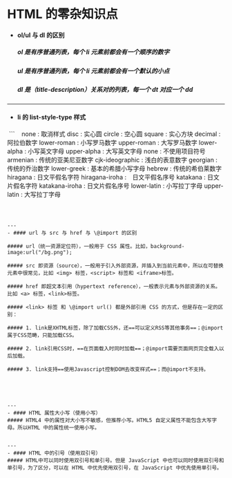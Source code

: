 # HTML 的零杂知识点
- #### ol/ul 与 dl 的区别

  ##### ol 是有序普通列表，每个 li 元素前都会有一个顺序的数字

  ##### ul 是有序普通列表，每个 li 元素前都会有一个默认的小点

  ##### dl 是（title-description）关系对的列表，每一个 dt 对应一个 dd






---
- #### li 的 list-style-type 样式
  ```
    none : 取消样式
    disc : 实心圆 
    circle : 空心圆 
    square : 实心方块 
    decimal : 阿拉伯数字
    lower-roman : 小写罗马数字 
    upper-roman : 大写罗马数字 
    lower-alpha : 小写英文字母 
    upper-alpha : 大写英文字母 
    none : 不使用项目符号 
    armenian : 传统的亚美尼亚数字 
    cjk-ideographic : 浅白的表意数字 
    georgian : 传统的乔治数字 
    lower-greek : 基本的希腊小写字母 
    hebrew : 传统的希伯莱数字 
    hiragana : 日文平假名字符 
    hiragana-iroha :　日文平假名序号 
    katakana : 日文片假名字符 
    katakana-iroha : 日文片假名序号 
    lower-latin : 小写拉丁字母 
    upper-latin : 大写拉丁字母  
  ```



---
- #### url 与 src 与 href 与 \@import 的区别

  ##### url（统一资源定位符），一般用于 CSS 属性。比如，background-image:url("/bg.png");

  ##### src 即资源（source），一般用于引入外部资源，并插入到当前元素中，所以在可替换元素中很常见，比如 <img> 标签，<script> 标签和 <iframe>标签。

  ##### href 即超文本引用（hypertext reference），一般表示元素与外部资源的关系。比如 <a> 标签，<link>标签。

  ##### <link> 标签 和 \@import url() 都是外部引用 CSS 的方式，但是存在一定的区别：

  ##### 1. link是XHTML标签，除了加载CSS外，还==可以定义RSS等其他事务==；@import属于CSS范畴，只能加载CSS。

  ##### 2. link引用CSS时，==在页面载入时同时加载==；@import需要页面网页完全载入以后加载。

  ##### 3. link支持==使用Javascript控制DOM去改变样式==；而@import不支持。





---
- #### HTML 属性大小写（使用小写）
  ##### HTML4 中的属性对大小写不敏感，但推荐小写。HTML5 自定义属性不能包含大写字母。所以HTML 中的属性统一使用小写。


---
- #### HTML 中的引号（使用双引号）
  ##### HTML中可以同时使用双引号和单引号。但是 JavaScript 中也可以同时使用双引号和单引号，为了区分，可以在 HTML 中优先使用双引号，在 JavaScript 中优先使用单引号。
